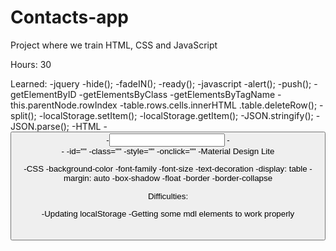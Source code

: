 ﻿# Contacts-app

Project where we train HTML, CSS and JavaScript

Hours: 30

Learned:
-jquery
	-hide();
	-fadeIN();
	-ready();
-javascript
	-alert();
	-push();
	-getElementByID
	-getElementsByClass
	-getElementsByTagName
	-this.parentNode.rowIndex
	-table.rows.cells.innerHTML
	.table.deleteRow();
	-split();
	-localStorage.setItem();
	-localStorage.getItem();
	-JSON.stringify();
	-JSON.parse();
-HTML
	-<button>
	-<input>
	-<form>
	-<table>
	-id=""
	-class=""
	-style=""
	-onclick=""
	-Material Design Lite
	
-CSS
	-background-color
	-font-family
	-font-size
	-text-decoration
	-display: table
	-margin: auto
	-box-shadow
	-float
	-border
	-border-collapse

Difficulties:

-Updating localStorage
-Getting some mdl elements to work properly